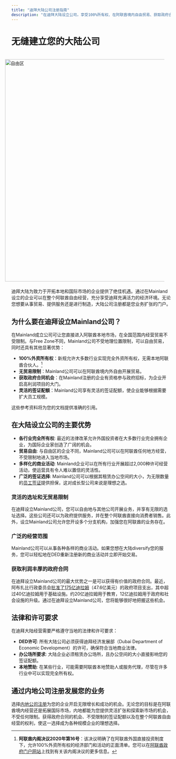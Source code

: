 ```yaml
---
title: "迪拜大陆公司注册指南"
description: "在迪拜大陆设立公司，享受100%所有权、在阿联酋境内自由贸易、获取政府合同机会以及灵活的签证配额。"
---
```


# 无缝建立您的大陆公司

<img src="/img/iStock-635478390.avif" alt="自由区" width="700" align="right" style="padding: 20px" >

迪拜大陆为致力于开拓本地和国际市场的企业提供了绝佳机遇。通过在Mainland设立的企业可以在整个阿联酋自由经营，充分享受迪拜充满活力的经济环境。无论您想要从事贸易、提供服务还是进行制造，大陆公司注册都是您业务扩张的门户。

## 为什么要在迪拜设立Mainland公司？

在Mainland成立公司可让您直接进入阿联酋本地市场，在全国范围内经营贸易不受限制。与Free Zone不同，Mainland公司不受地理位置限制，可以自由贸易，同时还具有其他显著优势：

- **100%外资所有权**：新规允许大多数行业实现完全外资所有权，无需本地阿联酋合伙人。[^1]
- **无贸易限制**：Mainland公司可以在阿联酋境内外自由开展贸易。
- **获取政府合同机会**：在Mainland注册的企业有资格参与政府招标，为企业开启高利润项目的大门。
- **灵活的签证配额**：Mainland公司享有灵活的签证配额，使企业能够根据需要扩大员工规模。

[^1]: **阿联酋内阁决议2020年第16号**：该决议明确了在阿联酋外国直接投资制度下，允许100%外资所有权的经济部门和活动的正面清单。您可以在[阿联酋政府门户网站](https://u.ae/en/information-and-services/business/doing-business-on-the-mainland/full-foreign-ownership-of-commercial-companies)上找到有关该内阁决议的更多信息。

这些参考资料将为您的文档提供准确的引用。

## 在大陆设立公司的主要优势

- **各行业完全所有权**: 最近的法律改革允许外国投资者在大多数行业完全拥有企业，为国际企业家创造了广阔的机会。
- **贸易自由**: 与自由区的企业不同，Mainland公司可以在阿联酋任何地方经营，不受限制地进入当地市场。
- **多样化的商业活动**: Mainland企业可以在所有行业开展超过2,000种许可经营活动，使运营具有令人难以置信的灵活性。
- **广泛的签证选择**: Mainland公司可以根据其租赁办公空间的大小，为无限数量的[员工签证](./employment-visas)提供担保，这对成长型公司来说是理想之选。

### 灵活的选址和无贸易限制

在迪拜设立Mainland公司，您可以自由地与其他公司开展业务，并享有无限的选址选择。这些公司还可以为政府提供服务，并在整个阿联酋直接向消费者销售。此外，设立Mainland公司允许您开设多个分支机构，加强您在阿联酋的业务存在。

### 广泛的经营范围

Mainland公司可以从事各种各样的商业活动。如果您想在大陆diversify您的服务，您可以轻松地在DED重新注册新的商业活动并立即开始交易。

### 获取利润丰厚的政府合同

在迪拜设立Mainland公司的最大优势之一是可以获得有价值的政府合同。最近，阿布扎比行政委员会[批准了175亿迪拉姆](https://gulfnews.com/going-out/society/executive-council-approves-projects-worth-dh175b-1.1643027)（47.6亿美元）的政府项目支出，其中超过40亿迪拉姆用于基础设施。约20亿迪拉姆用于教育，12亿迪拉姆用于政府和社会设施的升级。通过在迪拜设立Mainland公司，您将能够很好地把握这些机会。

## 法律和许可要求

在迪拜大陆经营需要严格遵守当地的法律和许可要求：

- **DED许可**: 所有大陆公司必须获得迪拜经济发展部（Dubai Department of Economic Development）的许可，确保符合当地商业法律。
- **办公场所要求**: 大陆企业必须租赁办公场所，且办公空间的大小直接影响您的签证配额。
- **本地赞助**: 在某些行业，可能需要阿联酋本地赞助人或服务代理，尽管在许多行业中可以实现完全所有权。

## 通过内地公司注册发展您的业务

选择[内地公司注册](./insights/incorporation-steps#uae-mainland-setup)为您的企业开启无限增长和成功的机会。无论您的目标是在阿联酋境内经营还是拓展国际市场，内地都能为您提供灵活扩张和探索新市场的机会，不受任何限制。获得政府合同的机会、不受限制的签证配额以及在整个阿联酋自由经营的权利，使这一选择成为各种规模企业的理想选择。
